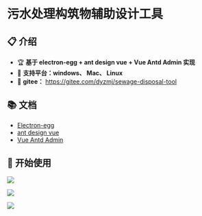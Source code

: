 # 污水处理构筑物辅助设计工具


## 📋 介绍
- 🏆 **基于 electron-egg + ant design vue + Vue Antd Admin 实现** 
- 🍄 **支持平台：windows、 Mac、 Linux** 
- 🍰 **gitee：** https://gitee.com/dyzmj/sewage-disposal-tool

## 📚 文档
- [Electron-egg](https://www.kaka996.com/)
- [ant design vue](https://2x.antdv.com/)
- [Vue Antd Admin](https://iczer.gitee.io/vue-antd-admin-docs/)


## 📒 开始使用
![](https://img.dyzmj.top/img202309121656574.png)

![](https://img.dyzmj.top/img202404222008773.png)

![](https://img.dyzmj.top/img202404222009345.png)